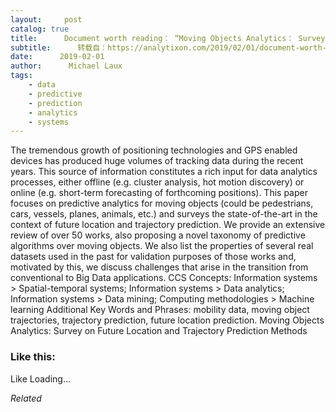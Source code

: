 ```yaml
---
layout:     post
catalog: true
title:      Document worth reading： “Moving Objects Analytics： Survey on Future Location and Trajectory Prediction Methods”
subtitle:      转载自：https://analytixon.com/2019/02/01/document-worth-reading-moving-objects-analytics-survey-on-future-location-and-trajectory-prediction-methods/
date:      2019-02-01
author:      Michael Laux
tags:
    - data
    - predictive
    - prediction
    - analytics
    - systems
---
```


The tremendous growth of positioning technologies and GPS enabled devices has produced huge volumes of tracking data during the recent years. This source of information constitutes a rich input for data analytics processes, either offline (e.g. cluster analysis, hot motion discovery) or online (e.g. short-term forecasting of forthcoming positions). This paper focuses on predictive analytics for moving objects (could be pedestrians, cars, vessels, planes, animals, etc.) and surveys the state-of-the-art in the context of future location and trajectory prediction. We provide an extensive review of over 50 works, also proposing a novel taxonomy of predictive algorithms over moving objects. We also list the properties of several real datasets used in the past for validation purposes of those works and, motivated by this, we discuss challenges that arise in the transition from conventional to Big Data applications. CCS Concepts: Information systems > Spatial-temporal systems; Information systems > Data analytics; Information systems > Data mining; Computing methodologies > Machine learning Additional Key Words and Phrases: mobility data, moving object trajectories, trajectory prediction, future location prediction. Moving Objects Analytics: Survey on Future Location and Trajectory Prediction Methods





### Like this:

Like Loading...


*Related*

